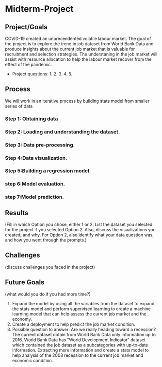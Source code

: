 # Midterm-Project

## Project/Goals
COVID-19 created an unprecendented volatile labour market. The goal of the project is to explore the trend in job dataset from World Bank Data and produce insights about the current job market that is valuable for recruitment and selection strategies. The understaning in the job market will assist with resource allocation to help the labour market recover from the effect of the pandemic. 
- Project questions:
    1.
    2.
    3.
    4.
    5.


## Process
We will work in an iterative process by building stats model from smaller series of data 
### Step 1: Obtaining data
### Step 2: Loading and understanding the dataset.
### Step 3: Data pre-processing.
### Step 4:Data visualization.
### Step 5:Building a regression model.
### step 6:Model evaluation.
### step 7:Model prediction.
## Results
(Fill in which Option you chose, either 1 or 2. List the dataset you selected for the project if you selected Option 2. Also, discuss the visualizations you created, and why. For Option 2, also identify what your data question was, and how you went through the prompts.)

## Challenges 
(discuss challenges you faced in the project)

## Future Goals
(what would you do if you had more time?)
1. Expand the model by using all the variables from the dataset to expand the stats model and perform supervised learning to create a machine learning model that can help assess the current job market and the economy.
2. Create a deployment to help predict the job market condition.
3. Possible question to answer: Are we really heading toward a recession? The current dataset obtain from World Bank Data only information up to 2016. World Bank Data has "World Development Indicator" dataset which contained the job dataset as a subcategories with up-to-date information. Extracting more information and create a stats model to help analysis of the 2008 recession to the current job market and economic condition. 


